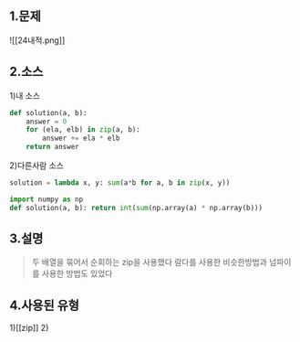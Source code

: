 ## 1.문제
![[24내적.png]]
## 2.소스
1)내 소스
```python
def solution(a, b):
    answer = 0
    for (ela, elb) in zip(a, b):
        answer += ela * elb
    return answer
```

2)다른사람 소스
```python
solution = lambda x, y: sum(a*b for a, b in zip(x, y))
```

```python
import numpy as np
def solution(a, b): return int(sum(np.array(a) * np.array(b)))
```

## 3.설명
> 두 배열을 묶어서 순회하는 zip을 사용했다
> 람다를 사용한 비슷한방법과 넘파이를 사용한 방법도 있었다

## 4.사용된 유형
1)[[zip]]
2)